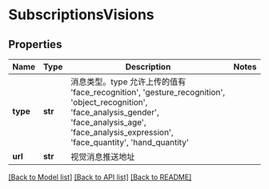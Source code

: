 # SubscriptionsVisions

## Properties
Name | Type | Description | Notes
------------ | ------------- | ------------- | -------------
**type** | **str** | 消息类型。type 允许上传的值有 &#39;face_recognition&#39;, &#39;gesture_recognition&#39;, &#39;object_recognition&#39;, &#39;face_analysis_gender&#39;, &#39;face_analysis_age&#39;, &#39;face_analysis_expression&#39;, &#39;face_quantity&#39;, &#39;hand_quantity&#39;  | 
**url** | **str** | 视觉消息推送地址 | 

[[Back to Model list]](../README.md#documentation-for-models) [[Back to API list]](../README.md#documentation-for-api-endpoints) [[Back to README]](../README.md)


